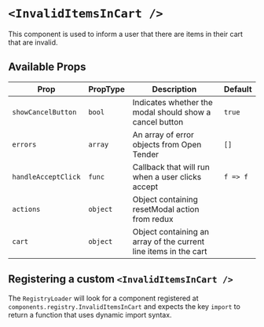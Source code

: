 # `<InvalidItemsInCart />`

This component is used to inform a user that there are items in their cart that are invalid.

## Available Props

| Prop                | PropType | Description                                                      | Default  |
| ------------------- | -------- | ---------------------------------------------------------------- | -------- |
| `showCancelButton`  | `bool`   | Indicates whether the modal should show a cancel button          | `true`   |
| `errors`            | `array`  | An array of error objects from Open Tender                       | `[]`     |
| `handleAcceptClick` | `func`   | Callback that will run when a user clicks accept                 | `f => f` |
| `actions`           | `object` | Object containing resetModal action from redux                   |          |
| `cart`              | `object` | Object containing an array of the current line items in the cart |          |

## Registering a custom `<InvalidItemsInCart />`

The `RegistryLoader` will look for a component registered at `components.registry.InvalidItemsInCart` and expects the key `import` to return a function that uses dynamic import syntax.
